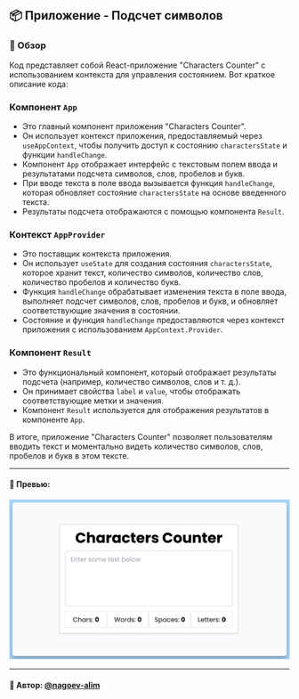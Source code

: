 ## 📦 Приложение - Подсчет символов

### 🚀 Обзор
Код представляет собой React-приложение "Characters Counter" с использованием контекста для управления состоянием. Вот краткое описание кода:

### Компонент `App`

- Это главный компонент приложения "Characters Counter".
- Он использует контекст приложения, предоставляемый через `useAppContext`, чтобы получить доступ к состоянию `charactersState` и функции `handleChange`.
- Компонент `App` отображает интерфейс с текстовым полем ввода и результатами подсчета символов, слов, пробелов и букв.
- При вводе текста в поле ввода вызывается функция `handleChange`, которая обновляет состояние `charactersState` на основе введенного текста.
- Результаты подсчета отображаются с помощью компонента `Result`.

### Контекст `AppProvider`

- Это поставщик контекста приложения.
- Он использует `useState` для создания состояния `charactersState`, которое хранит текст, количество символов, количество слов, количество пробелов и количество букв.
- Функция `handleChange` обрабатывает изменения текста в поле ввода, выполняет подсчет символов, слов, пробелов и букв, и обновляет соответствующие значения в состоянии.
- Состояние и функция `handleChange` предоставляются через контекст приложения с использованием `AppContext.Provider`.

### Компонент `Result`

- Это функциональный компонент, который отображает результаты подсчета (например, количество символов, слов и т. д.).
- Он принимает свойства `label` и `value`, чтобы отображать соответствующие метки и значения.
- Компонент `Result` используется для отображения результатов в компоненте `App`.

В итоге, приложение "Characters Counter" позволяет пользователям вводить текст и моментально видеть количество символов, слов, пробелов и букв в этом тексте.

---
#### 🌄 Превью:
![Превью](public/images/preview.jpg)


-----
#### 🙌 Автор: [@nagoev-alim](https://github.com/nagoev-alim)

